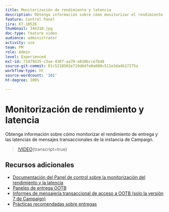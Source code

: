 ```yaml
---
title: Monitorización de rendimiento y latencia
description: Obtenga información sobre cómo monitorizar el rendimiento de entrega y las latencias de mensajes transaccionales de la instancia de Campaign.
feature: Control Panel
jira: KT-10526
thumbnail: 344310.jpg
doc-type: feature video
audience: administrator
activity: use
team: PM
role: Admin
level: Experienced
exl-id: 714f9435-c3ae-4307-aa70-a810bcce7b48
source-git-commit: 81c5210502e719d6dfe0a000c511e3da4b17275a
workflow-type: ht
source-wordcount: '101'
ht-degree: 100%

---
```


# Monitorización de rendimiento y latencia

Obtenga información sobre cómo monitorizar el rendimiento de entrega y las latencias de mensajes transaccionales de la instancia de Campaign.

>[!VIDEO](https://video.tv.adobe.com/v/344310/?learn=on){transcript=true}

## Recursos adicionales

* [Documentación del Panel de control sobre la monitorización del rendimiento y la latencia](https://experienceleague.adobe.com/docs/control-panel/using/performance-monitoring/thoughputs-latencies.html?lang=es#)
* [Paneles de entrega OOTB](https://experienceleague.adobe.com/docs/campaign-classic/using/sending-messages/monitoring-deliveries/delivery-dashboard.html?lang=es)
* [Informes de mensajería transaccional de acceso a OOTB (solo la versión 7 de Campaign)](https://experienceleague.adobe.com/docs/campaign-classic/using/transactional-messaging/reports/about-transactional-messaging-reports.html?lang=es)
* [Prácticas recomendadas sobre entregas](https://experienceleague.adobe.com/docs/campaign-standard/using/communication-channels/delivery-bestpractices/delivery-best-practices.html?lang=es)

